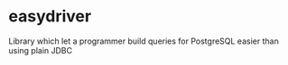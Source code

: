 # easydriver
Library which let a programmer build queries for PostgreSQL easier than using plain JDBC
